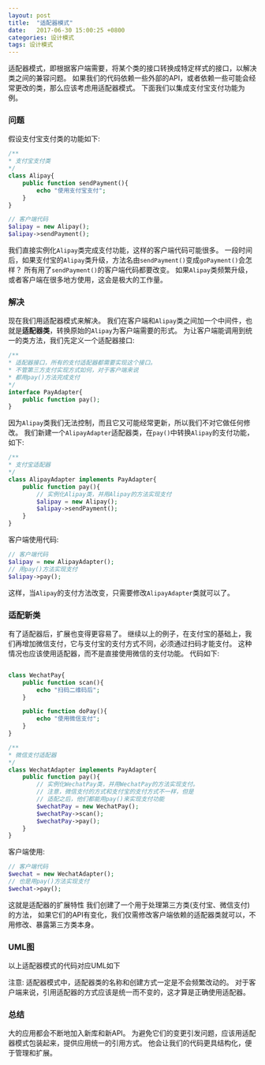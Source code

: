 ```yaml
---
layout: post
title:  "适配器模式"
date:   2017-06-30 15:00:25 +0800
categories: 设计模式
tags: 设计模式
---
```


适配器模式，即根据客户端需要，将某个类的接口转换成特定样式的接口，以解决类之间的兼容问题。
如果我们的代码依赖一些外部的API，或者依赖一些可能会经常更改的类，那么应该考虑用适配器模式。
下面我们以集成支付宝支付功能为例。

### 问题
假设支付宝支付类的功能如下:
```php
/**
* 支付宝支付类
*/
class Alipay{
    public function sendPayment(){
        echo "使用支付宝支付";
    }
}

// 客户端代码
$alipay = new Alipay();
$alipay->sendPayment();
```

我们直接实例化`Alipay`类完成支付功能，这样的客户端代码可能很多。
一段时间后，如果支付宝的`Alipay`类升级，方法名由`sendPayment()`变成`goPayment()`会怎样？
所有用了`sendPayment()`的客户端代码都要改变。
如果`Alipay`类频繁升级，或者客户端在很多地方使用，这会是极大的工作量。

### 解决
现在我们用适配器模式来解决。
我们在客户端和`Alipay`类之间加一个中间件，也就是**适配器类**，转换原始的`Alipay`为客户端需要的形式。
为让客户端能调用到统一的类方法，我们先定义一个适配器接口:
```php
/**
* 适配器接口，所有的支付适配器都需要实现这个接口。
* 不管第三方支付实现方式如何，对于客户端来说
* 都用pay()方法完成支付
*/
interface PayAdapter{
    public function pay();
}
```
因为`Alipay`类我们无法控制，而且它又可能经常更新，所以我们不对它做任何修改。
我们新建一个`AlipayAdapter`适配器类，在`pay()`中转换`Alipay`的支付功能，如下:
```php
/**
* 支付宝适配器
*/
class AlipayAdapter implements PayAdapter{
    public function pay(){
        // 实例化Alipay类，并用Alipay的方法实现支付
        $alipay = new Alipay();
        $alipay->sendPayment();
    }
}
```

客户端使用代码:
```php
// 客户端代码
$alipay = new AlipayAdapter();
// 用pay()方法实现支付
$alipay->pay();
```
这样，当`Alipay`的支付方法改变，只需要修改`AlipayAdapter`类就可以了。

### 适配新类
有了适配器后，扩展也变得更容易了。
继续以上的例子，在支付宝的基础上，我们再增加微信支付，它与支付宝的支付方式不同，必须通过扫码才能支付。
这种情况也应该使用适配器，而不是直接使用微信的支付功能。
代码如下:

```php

class WechatPay{
    public function scan(){
        echo "扫码二维码后";
    }

    public function doPay(){
        echo "使用微信支付";
    }
}

/**
* 微信支付适配器
*/
class WechatAdapter implements PayAdapter{
    public function pay(){
        // 实例化WechatPay类，并用WechatPay的方法实现支付。
        // 注意，微信支付的方式和支付宝的支付方式不一样，但是
        // 适配之后，他们都能用pay()来实现支付功能
        $wechatPay = new WechatPay();
        $wechatPay->scan();
        $wechatPay->pay();
    }
}
```
客户端使用:
```php
// 客户端代码
$wechat = new WechatAdapter();
// 也是用pay()方法实现支付
$wechat->pay();
```
这就是适配器的扩展特性
我们创建了一个用于处理第三方类(支付宝、微信支付)的方法，
如果它们的API有变化，我们仅需修改客户端依赖的适配器类就可以，不用修改、暴露第三方类本身。

### UML图
以上适配器模式的代码对应UML如下

注意: 适配器模式中，适配器类的名称和创建方式一定是不会频繁改动的。
对于客户端来说，引用适配器的方式应该是统一而不变的，这才算是正确使用适配器。

### 总结
大的应用都会不断地加入新库和新API。
为避免它们的变更引发问题，应该用适配器模式包装起来，提供应用统一的引用方式。
他会让我们的代码更具结构化，便于管理和扩展。